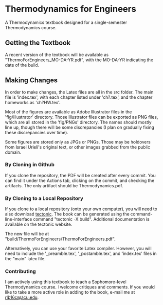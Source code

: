 # Thermodynamics for Engineers
A Thermodynamics textbook designed for a single-semester Thermodynamics course.

## Getting the Textbook
A recent version of the textbook will be available as "ThermoForEngineers_MO-DA-YR.pdf", with the MO-DA-YR indicating the date of the build.

## Making Changes
In order to make changes, the Latex files are all in the src folder.  The main file is 'index.tex', with each chapter listed under 'ch?.tex', and the chapter homeworks as 'ch?HW.tex'.

Most of the figures are available as Adobe Illustrator files in the 'fig/Illustrator' directory.  Those Illustrator files can be exported as PNG files, which are all stored in the 'fig/PNGs' directory.  The names should mostly line up, though there will be some discrepancies (I plan on gradually fixing these discrepancies over time).

Some figures are stored only as JPGs or PNGs.  Those may be holdovers from Israel Urieli's original text, or other images grabbed from the public domain.
### By Cloning in Github
If you clone the repository, the PDF will be created after every commit.  You can find it under the Actions tab, clicking on the commit, and checking the artifacts.  The only artifact should be Thermodynamics.pdf.

### By Cloning to a Local Repository
If you clone to a local repository (onto your own computer), you will need to also download [tectonic](https://tectonic-typesetting.github.io/en-US/).  The book can be generated using the command-line-interface command "tectonic -X build".  Additional documentation is available on the tectonic website.

The new file will be at "build/ThermoForEngineers/ThermoForEngineers.pdf".

Alternatively, you can use your favorite Latex compiler.  However, you will need to include the '\_preamble.tex', '\_postamble.tex', and 'index.tex' files in the "main" latex file.

### Contributing
I am actively using this textbook to teach a Sophomore-level Thermodynamics course.  I welcome critiques and comments.  If you would like to take a more active role in adding to the book, e-mail me at rlb16c@acu.edu.
